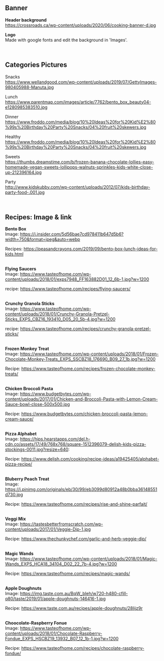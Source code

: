 
## Banner  
**Header background**  
https://crossroads.ca/wp-content/uploads/2020/06/cooking-banner-d.jpg  
  
**Logo**  
Made with google fonts and edit the background in 'Images'.  
  
  <br>
  
## Categories Pictures  
  
Snacks  
https://www.wellandgood.com/wp-content/uploads/2019/07/GettyImages-980405988-Manuta.jpg  
  
Lunch  
https://www.parentmap.com/images/article/7762/bento_box_beauty04-e1280985383510.jpg  
  
Dinner  
https://www.froddo.com/media/blog/10%20Ideas%20for%20Kid%E2%80%99s%20Birthday%20Party%20Snacks/04%20fruit%20skewers.jpg  
  
Healthy  
https://www.froddo.com/media/blog/10%20Ideas%20for%20Kid%E2%80%99s%20Birthday%20Party%20Snacks/04%20fruit%20skewers.jpg  
  
Sweets  
https://thumbs.dreamstime.com/b/frozen-banana-chocolate-lollies-easy-homemade-vegan-sweets-lollipops-walnuts-sprinkles-kids-white-close-up-212396164.jpg 
  
Party  
http://www.kidskubby.com/wp-content/uploads/2012/07/kids-birthday-party-food-.001.jpg  
  
<br>
  
## Recipes: Image & link
   
**Bento Box**  
Image: https://i.insider.com/5d56bae7cd978411b647d5b6?width=750&format=jpeg&auto=webp  
  
Recipes: https://peasandcrayons.com/2019/09/bento-box-lunch-ideas-for-kids.html  
 <br> 
  
**Flying Saucers**  
Image: https://www.tasteofhome.com/wp-content/uploads/2018/01/exps7948_FF163882D01_12_6b-1.jpg?w=1200  
  
recipe: https://www.tasteofhome.com/recipes/flying-saucers/  
 <br>  
  
**Crunchy Granola Sticks**  
Image: https://www.tasteofhome.com/wp-content/uploads/2018/01/Crunchy-Granola-Pretzel-Sticks_EXPS_CBZ16_193410_D05_20_5b-4.jpg?w=1200  
  
recipe: https://www.tasteofhome.com/recipes/crunchy-granola-pretzel-sticks/  
  <br> 
  
**Frozen Monkey Treat**  
Image: https://www.tasteofhome.com/wp-content/uploads/2018/01/Frozen-Chocolate-Monkey-Treats_EXPS_SSCBZ18_176690_B09_27_1b.jpg?w=1200  
  
Recipe: https://www.tasteofhome.com/recipes/frozen-chocolate-monkey-treats/  
 <br>  
  
**Chicken Broccoli Pasta**  
Image: https://www.budgetbytes.com/wp-content/uploads/2017/01/Chicken-and-Broccoli-Pasta-with-Lemon-Cream-Sauce-bowl-close-500x500.jpg  
  
Recipe: https://www.budgetbytes.com/chicken-broccoli-pasta-lemon-cream-sauce/  
  <br> 
  
**Pizza Alphabet**  
Image: https://hips.hearstapps.com/del.h-cdn.co/assets/17/49/768x768/square-1512396079-delish-kids-pizza-stockings-0011.jpg?resize=640:  
  
Recipe: https://www.delish.com/cooking/recipe-ideas/a19425405/alphabet-pizza-recipe/  
 <br>

**Bluberry Peach Treat**  
Image: https://i.pinimg.com/originals/eb/30/99/eb3099d80912a48b0bba36148551d730.jpg  
  
Recipe: https://www.tasteofhome.com/recipes/rise-and-shine-parfait/  
  <br> 

**Veggi Mix**  
Image: https://tastesbetterfromscratch.com/wp-content/uploads/2017/01/Veggie-Dip-1.jpg  
  
Recipe: https://www.thechunkychef.com/garlic-and-herb-veggie-dip/  
  <br> 
  
**Magic Wands**  
Image: https://www.tasteofhome.com/wp-content/uploads/2018/01/Magic-Wands_EXPS_HCA18_34104_D02_22_7b-4.jpg?w=1200  
  
Recipe: https://www.tasteofhome.com/recipes/magic-wands/  
 <br>
   
**Apple Doughnuts**  
Image: https://img.taste.com.au/BqW_bIeh/w720-h480-cfill-q80/taste/2019/01/apple-doughnuts-146416-1.jpg  
  
Recipe: https://www.taste.com.au/recipes/apple-doughnuts/28lijz9r  
 <br>
   
**Choocolate-Raspberry Fonue**  
Image: https://www.tasteofhome.com/wp-content/uploads/2018/01/Chocolate-Raspberry-Fondue_EXPS_HSCBZ19_13932_B07_12_1b-1.jpg?w=1200  
  
Recipe: https://www.tasteofhome.com/recipes/chocolate-raspberry-fondue/  
 <br>
   
